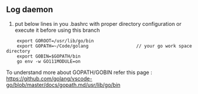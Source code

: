 ## Log daemon
1. put below lines in you .bashrc with proper directory configuration or execute it before using this branch 
```
    export GOROOT=/usr/lib/go/bin
    export GOPATH=~/Code/golang                  // your go work space directory
    export GOBIN=$GOPATH/bin
    go env -w GO111MODULE=on
```
To understand more about GOPATH/GOBIN refer this page : https://github.com/golang/vscode-go/blob/master/docs/gopath.md/usr/lib/go/bin